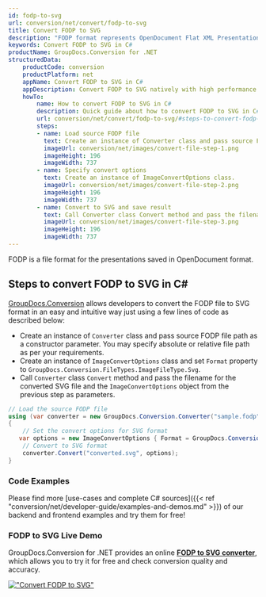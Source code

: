 ```yaml
---
id: fodp-to-svg
url: conversion/net/convert/fodp-to-svg
title: Convert FODP to SVG
description: "FODP format represents OpenDocument Flat XML Presentation with .fodp extension. Learn how to convert FODP to SVG file programmatically in C# language using GroupDocs.Conversion for .NET library."
keywords: Convert FODP to SVG in C#
productName: GroupDocs.Conversion for .NET
structuredData:
    productCode: conversion
    productPlatform: net
    appName: Convert FODP to SVG in C#
    appDescription: Convert FODP to SVG natively with high performance using C# language and server side GroupDocs.Conversion for .NET APIs, without the use of any software like Microsoft or Open Office.
    howTo:
        name: How to convert FODP to SVG in C# 
        description: Quick guide about how to convert FODP to SVG in C# with high performance and accuracy.
        url: conversion/net/convert/fodp-to-svg/#steps-to-convert-fodp-to-svg-in-c
        steps:
        - name: Load source FODP file 
          text: Create an instance of Converter class and pass source FODP file path as a constructor parameter. You may specify absolute or relative file path as per your requirements. 
          imageUrl: conversion/net/images/convert-file-step-1.png
          imageHeight: 196
          imageWidth: 737
        - name: Specify convert options 
          text: Create an instance of ImageConvertOptions class.
          imageUrl: conversion/net/images/convert-file-step-2.png
          imageHeight: 196
          imageWidth: 737
        - name: Convert to SVG and save result 
          text: Call Converter class Convert method and pass the filename for the converted HTML file and the ImageConvertOptions object from the previous step as parameters.
          imageUrl: conversion/net/images/convert-file-step-3.png
          imageHeight: 196
          imageWidth: 737
---
```


FODP is a file format for the presentations saved in OpenDocument format.

## Steps to convert FODP to SVG in C#

[GroupDocs.Conversion](https://products.groupdocs.com/conversion/net) allows developers to convert the FODP file to SVG format in an easy and intuitive way just using a few lines of code as described below:

* Create an instance of `Converter` class and pass source FODP file path as a constructor parameter. You may specify absolute or relative file path as per your requirements. 
* Create an instance of `ImageConvertOptions` class and set `Format` property to `GroupDocs.Conversion.FileTypes.ImageFileType.Svg`.
* Call `Converter` class `Convert` method and pass the filename for the converted SVG file and the `ImageConvertOptions` object from the previous step as parameters.

```csharp
// Load the source FODP file
using (var converter = new GroupDocs.Conversion.Converter("sample.fodp"))
{
    // Set the convert options for SVG format
   var options = new ImageConvertOptions { Format = GroupDocs.Conversion.FileTypes.ImageFileType.Svg };
    // Convert to SVG format
    converter.Convert("converted.svg", options);
}
```

### Code Examples

Please find more [use-cases and complete C# sources]({{< ref "conversion/net/developer-guide/examples-and-demos.md" >}}) of our backend and frontend examples and try them for free!

### FODP to SVG Live Demo

GroupDocs.Conversion for .NET provides an online [**FODP to SVG converter**](https://products.groupdocs.app/conversion/fodp-to-svg), which allows you to try it for free and check conversion quality and accuracy.

[!["Convert FODP to SVG"](conversion/net/images/convert-to-svg/convert-fodp-to-svg.png)](https://products.groupdocs.app/conversion/fodp-to-svg)